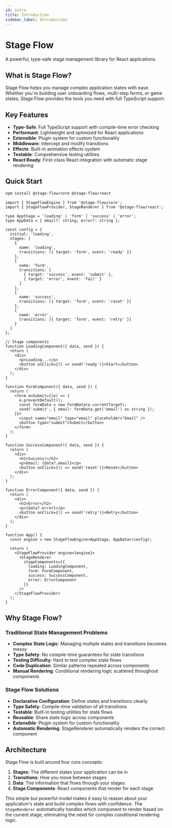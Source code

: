 ```yaml
---
id: intro
title: Introduction
sidebar_label: Introduction
---
```


# Stage Flow

A powerful, type-safe stage management library for React applications.

## What is Stage Flow?

Stage Flow helps you manage complex application states with ease. Whether you're building user onboarding flows, multi-step forms, or game states, Stage Flow provides the tools you need with full TypeScript support.

## Key Features

- **Type-Safe**: Full TypeScript support with compile-time error checking
- **Performant**: Lightweight and optimized for React applications
- **Extensible**: Plugin system for custom functionality
- **Middleware**: Intercept and modify transitions
- **Effects**: Built-in animation effects system
- **Testable**: Comprehensive testing utilities
- **React Ready**: First-class React integration with automatic stage rendering

## Quick Start

```bash
npm install @stage-flow/core @stage-flow/react
```

```tsx
import { StageFlowEngine } from '@stage-flow/core';
import { StageFlowProvider, StageRenderer } from '@stage-flow/react';

type AppStage = 'loading' | 'form' | 'success' | 'error';
type AppData = { email?: string; error?: string };

const config = {
  initial: 'loading',
  stages: [
    {
      name: 'loading',
      transitions: [{ target: 'form', event: 'ready' }]
    },
    {
      name: 'form',
      transitions: [
        { target: 'success', event: 'submit' },
        { target: 'error', event: 'fail' }
      ]
    },
    {
      name: 'success',
      transitions: [{ target: 'form', event: 'reset' }]
    },
    {
      name: 'error',
      transitions: [{ target: 'form', event: 'retry' }]
    }
  ]
};

// Stage components
function LoadingComponent({ data, send }) {
  return (
    <div>
      <p>Loading...</p>
      <button onClick={() => send('ready')}>Start</button>
    </div>
  );
}

function FormComponent({ data, send }) {
  return (
    <form onSubmit={(e) => {
      e.preventDefault();
      const formData = new FormData(e.currentTarget);
      send('submit', { email: formData.get('email') as string });
    }}>
      <input name="email" type="email" placeholder="Email" />
      <button type="submit">Submit</button>
    </form>
  );
}

function SuccessComponent({ data, send }) {
  return (
    <div>
      <h2>Success!</h2>
      <p>Email: {data?.email}</p>
      <button onClick={() => send('reset')}>Reset</button>
    </div>
  );
}

function ErrorComponent({ data, send }) {
  return (
    <div>
      <h2>Error</h2>
      <p>{data?.error}</p>
      <button onClick={() => send('retry')}>Retry</button>
    </div>
  );
}

function App() {
  const engine = new StageFlowEngine<AppStage, AppData>(config);
  
  return (
    <StageFlowProvider engine={engine}>
      <StageRenderer
        stageComponents={{
          loading: LoadingComponent,
          form: FormComponent,
          success: SuccessComponent,
          error: ErrorComponent
        }}
      />
    </StageFlowProvider>
  );
}
```

## Why Stage Flow?

### Traditional State Management Problems

- **Complex State Logic**: Managing multiple states and transitions becomes messy
- **Type Safety**: No compile-time guarantees for state transitions
- **Testing Difficulty**: Hard to test complex state flows
- **Code Duplication**: Similar patterns repeated across components
- **Manual Rendering**: Conditional rendering logic scattered throughout components

### Stage Flow Solutions

- **Declarative Configuration**: Define states and transitions clearly
- **Type Safety**: Compile-time validation of all transitions
- **Testable**: Built-in testing utilities for state flows
- **Reusable**: Share state logic across components
- **Extensible**: Plugin system for custom functionality
- **Automatic Rendering**: StageRenderer automatically renders the correct component

## Architecture

Stage Flow is built around four core concepts:

1. **Stages**: The different states your application can be in
2. **Transitions**: How you move between stages
3. **Data**: The information that flows through your stages
4. **Stage Components**: React components that render for each stage

This simple but powerful model makes it easy to reason about your application's state and build complex flows with confidence. The `StageRenderer` automatically handles which component to render based on the current stage, eliminating the need for complex conditional rendering logic.
